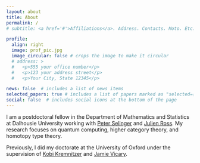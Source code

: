 ```yaml
---
layout: about
title: About
permalink: /
# subtitle: <a href='#'>Affiliations</a>. Address. Contacts. Moto. Etc.

profile:
  align: right
  image: prof_pic.jpg
  image_circular: false # crops the image to make it circular
  # address: >
  #   <p>555 your office number</p>
  #   <p>123 your address street</p>
  #   <p>Your City, State 12345</p>

news: false  # includes a list of news items
selected_papers: true # includes a list of papers marked as "selected={true}"
social: false  # includes social icons at the bottom of the page
---
```


I am a postdoctoral fellow in the Department of Mathematics and Statistics at Dalhousie University working with [Peter Selinger](https://www.mathstat.dal.ca/~selinger/) and [Julien Ross](https://www.mathstat.dal.ca/~neilr/). My research focuses on quantum computing, higher category theory, and homotopy type theory.

Previously, I did my doctorate at the University of Oxford under the supervision of [Kobi Kremnitzer](https://www.maths.ox.ac.uk/people/yakov.kremnitzer) and [Jamie Vicary](https://www.cl.cam.ac.uk/~jv258/).



<!--  Edit `_bibliography/papers.bib` and Jekyll will render your [publications page](/al-folio/publications/) automatically. -->
